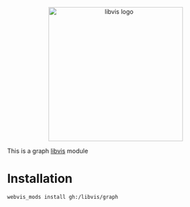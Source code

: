
<div align="center">
    <img width="312px" alt="libvis logo" src="http://webvis.dev/logo.png"/>
</div>

This is a graph [libvis](http://libvis.dev) module

# Installation

`webvis_mods install gh:/libvis/graph`
